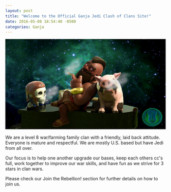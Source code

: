 ```yaml
---
layout: post
title: "Welcome to the Official Ganja Jedi Clash of Clans Site!"
date: 2016-05-08 18:54:40 -0500
categories: Ganja
---
```


![Sweet, sweet piano music](piano.jpg)

We are a level 8 war/farming family clan with a friendly, laid back attitude. Everyone is mature and respectful. We are mostly U.S. based but have Jedi from all over. 

Our focus is to help one another upgrade our bases, keep each others cc's full, work together to improve our war skills, and have fun as we strive for 3 stars in clan wars. 
 
Please check our Join the Rebellion! section for further details on how to join us. 
